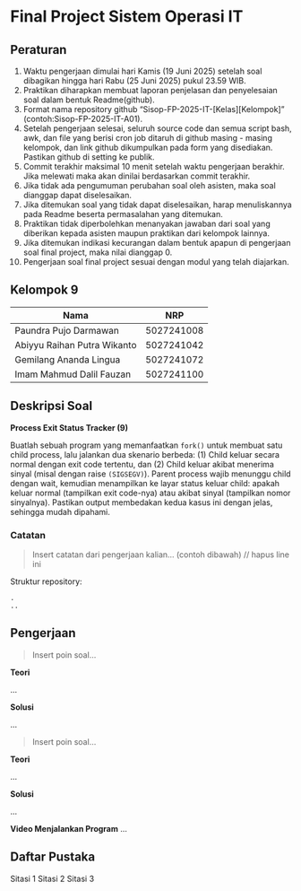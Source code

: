 # Final Project Sistem Operasi IT

## Peraturan
1. Waktu pengerjaan dimulai hari Kamis (19 Juni 2025) setelah soal dibagikan hingga hari Rabu (25 Juni 2025) pukul 23.59 WIB.
2. Praktikan diharapkan membuat laporan penjelasan dan penyelesaian soal dalam bentuk Readme(github).
3. Format nama repository github “Sisop-FP-2025-IT-[Kelas][Kelompok]” (contoh:Sisop-FP-2025-IT-A01).
4. Setelah pengerjaan selesai, seluruh source code dan semua script bash, awk, dan file yang berisi cron job ditaruh di github masing - masing kelompok, dan link github dikumpulkan pada form yang disediakan. Pastikan github di setting ke publik.
5. Commit terakhir maksimal 10 menit setelah waktu pengerjaan berakhir. Jika melewati maka akan dinilai berdasarkan commit terakhir.
6. Jika tidak ada pengumuman perubahan soal oleh asisten, maka soal dianggap dapat diselesaikan.
7. Jika ditemukan soal yang tidak dapat diselesaikan, harap menuliskannya pada Readme beserta permasalahan yang ditemukan.
8. Praktikan tidak diperbolehkan menanyakan jawaban dari soal yang diberikan kepada asisten maupun praktikan dari kelompok lainnya.
9. Jika ditemukan indikasi kecurangan dalam bentuk apapun di pengerjaan soal final project, maka nilai dianggap 0.
10. Pengerjaan soal final project sesuai dengan modul yang telah diajarkan.

## Kelompok 9

Nama | NRP
--- | ---
Paundra Pujo Darmawan | 5027241008
Abiyyu Raihan Putra Wikanto | 5027241042
Gemilang Ananda Lingua | 5027241072
Imam Mahmud Dalil Fauzan | 5027241100

## Deskripsi Soal

**Process Exit Status Tracker (9)**

Buatlah sebuah program yang memanfaatkan `fork()` untuk membuat satu child process, lalu jalankan dua skenario berbeda:
(1) Child keluar secara normal dengan exit code tertentu, dan
(2) Child keluar akibat menerima sinyal (misal dengan raise `(SIGSEGV)`).
Parent process wajib menunggu child dengan wait, kemudian menampilkan ke layar status keluar child: apakah keluar normal (tampilkan exit code-nya) atau akibat sinyal (tampilkan nomor sinyalnya). Pastikan output membedakan kedua kasus ini dengan jelas, sehingga mudah dipahami.

### Catatan

> Insert catatan dari pengerjaan kalian... (contoh dibawah) // hapus line ini

Struktur repository:
```
.
..
```

## Pengerjaan

> Insert poin soal...

**Teori**

...

**Solusi**

...

> Insert poin soal...

**Teori**

...

**Solusi**

...

**Video Menjalankan Program**
...

## Daftar Pustaka

Sitasi 1
Sitasi 2
Sitasi 3

